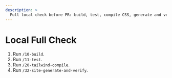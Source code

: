 ```yaml
---
description: >
  Full local check before PR: build, test, compile CSS, generate and verify site.
---
```


# Local Full Check
1. Run `/10-build`.
2. Run `/11-test`.
3. Run `/20-tailwind-compile`.
4. Run `/32-site-generate-and-verify`.

